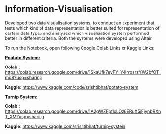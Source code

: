 # Information-Visualisation
Developed two data visualisation systems, to conduct an experiment that tests which kind of data representation is better suited for representation of  certain data types and analysed which visualisation system performed better in different criteria.
Both the systems were developed using Altair

To run the Notebook, open following Google Colab Links or Kaggle Links:

<ins>**Poatato System:**</ins>

**Colab** : https://colab.research.google.com/drive/1SkaUfk7eyFY_Y4IrrosrzYW2bfOT_mo8?usp=sharing

**Kaggle**: https://www.kaggle.com/code/srishtibhat/potato-system

<ins>**Turnip System:**</ins>

**Colab** : https://colab.research.google.com/drive/1A2gWZFpflxLOz6ERuX5jFjynbRXnT_XM?usp=sharing

**Kaggle**: https://www.kaggle.com/srishtibhat/turnip-system
